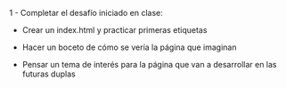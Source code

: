 1 - Completar el desafío iniciado en clase:

- Crear un index.html y practicar primeras etiquetas

- Hacer un boceto de cómo se vería la página que imaginan

- Pensar un tema de interés para la página que van a desarrollar en las futuras duplas